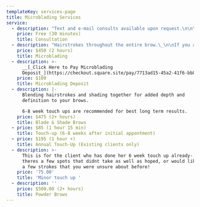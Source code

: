 ```yaml
---
templateKey: services-page
title: Microblading Services
service:
  - description: "Text and e-mail consults available upon request.\n\n\nConsult includes going over any questions you may have, a pre-draw\nof desired brow look, choosing a custom color, and what to expect\nafter your initial appontment.\n\nNot all clients are good candidates for Microblading.\_\n\nIf you have any medical issues that you feel might be a\ncontraindication, then I require you get clearance from your\ndoctor."
    price: Free (30 minutes)
    title: Consultation
  - description: "Hairstrokes throughout the entire brow.\_\n\nIf you are looking for a natural enhancement, this is the option\nbest suited for you!\n\n6-8 week touch ups are recommended for best long term results"
    price: $450 (2 hours)
    title: Microblading
  - description: >-
      __[_Click Here to Pay Microblading
      Deposit_](https://checkout.square.site/pay/7713ad15-45a2-41f6-bb8d-afda06c8669a)__
    price: $100
    title: Microblading Deposit
  - description: |-
      Blending hairstrokes and shading together for added depth and
      definition to your brows.

      6-8 week touch ups are recommended for best long term results.
    price: $475 (2+ hours)
    title: Blade & Shade Brows
  - price: $85 (1 hour 15 min)
    title: Touch-up (6-8 weeks after initial appontment)
  - price: $195 (1 hour +)
    title: Annual Touch-Up (Existing clients only)
  - description: >-
      This is for the client who has done her 6 week touch up already- but
      theres a few spots that didnt take as well as hoped, or would like to add
      a few strokes that you were unsure about before!
    price: '75.00'
    title: 'Minor touch up '
  - description: ''
    price: $500.00 (2+ hours)
    title: Powder Brows
---
```


